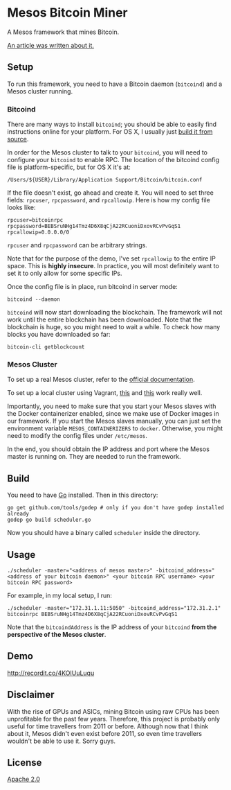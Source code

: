 # Mesos Bitcoin Miner

A Mesos framework that mines Bitcoin.

[An article was written about it.](https://dzone.com/articles/creating-a-distributed-system-in-300-lines-with-me)

## Setup

To run this framework, you need to have a Bitcoin daemon (`bitcoind`) and a Mesos cluster running.

### Bitcoind

There are many ways to install `bitcoind`; you should be able to easily find instructions online for your platform.  For OS X, I usually just [build it from source](https://github.com/bitcoin/bitcoin/blob/master/doc/build-osx.md).

In order for the Mesos cluster to talk to your `bitcoind`, you will need to configure your `bitcoind` to enable RPC.  The location of the bitcoind config file is platform-specific, but for OS X it's at:

    /Users/${USER}/Library/Application Support/Bitcoin/bitcoin.conf

If the file doesn't exist, go ahead and create it.  You will need to set three fields: `rpcuser`, `rpcpassword`, and `rpcallowip`.  Here is how my config file looks like:

    rpcuser=bitcoinrpc
    rpcpassword=BEBSruNHg14Tmz4D6X8qCjA22RCuoniDxovRCvPvGqS1
    rpcallowip=0.0.0.0/0

`rpcuser` and `rpcpassword` can be arbitrary strings.

Note that for the purpose of the demo, I've set `rpcallowip` to the entire IP space.  This is **highly insecure**.  In practice, you will most definitely want to set it to only allow for some specific IPs.

Once the config file is in place, run bitcoind in server mode:

    bitcoind --daemon

`bitcoind` will now start downloading the blockchain.  The framework will not work until the entire blockchain has been downloaded.  Note that the blockchain is huge, so you might need to wait a while.  To check how many blocks you have downloaded so far:

    bitcoin-cli getblockcount

### Mesos Cluster

To set up a real Mesos cluster, refer to the [official documentation](http://mesos.apache.org/documentation/latest/).

To set up a local cluster using Vagrant, [this](https://github.com/everpeace/vagrant-mesos) and [this](https://github.com/mesosphere/playa-mesos) work really well.

Importantly, you need to make sure that you start your Mesos slaves with the Docker containerizer enabled, since we make use of Docker images in our framework.  If you start the Mesos slaves manually, you can just set the environment variable `MESOS_CONTAINERIZERS` to `docker`.  Otherwise, you might need to modify the config files under `/etc/mesos`.

In the end, you should obtain the IP address and port where the Mesos master is running on.  They are needed to run the framework.

## Build

You need to have [Go](http://golang.org/) installed.  Then in this directory:

    go get github.com/tools/godep # only if you don't have godep installed already
    godep go build scheduler.go

Now you should have a binary called `scheduler` inside the directory.

## Usage

    ./scheduler -master="<address of mesos master>" -bitcoind_address="<address of your bitcoin daemon>" <your bitcoin RPC username> <your bitcoin RPC password>

For example, in my local setup, I run:

    ./scheduler -master="172.31.1.11:5050" -bitcoind_address="172.31.2.1" bitcoinrpc BEBSruNHg14Tmz4D6X8qCjA22RCuoniDxovRCvPvGqS1

Note that the `bitcoindAddress` is the IP address of your `bitcoind` **from the perspective of the Mesos cluster**.

## Demo

http://recordit.co/4KOIUuLuqu

## Disclaimer

With the rise of GPUs and ASICs, mining Bitcoin using raw CPUs has been unprofitable for the past few years.  Therefore, this project is probably only useful for time travellers from 2011 or before.  Although now that I think about it, Mesos didn't even exist before 2011, so even time travellers wouldn't be able to use it.  Sorry guys.

## License

[Apache 2.0](http://www.apache.org/licenses/LICENSE-2.0)
